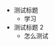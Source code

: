 <!--
 * @Description  :
 * @Author       : pacino
 * @Date         : 2021-05-19 11:12:09
 * @LastEditTime : 2021-05-19 14:18:18
 * @LastEditors  : pacino
-->

- 测试标题
  - 学习
- 测试标题 2
  - 怎么测试
